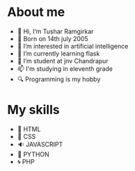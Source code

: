 # About me
- 📢 Hi, I’m Tushar Ramgirkar
- 🔮 Born on 14th july 2005
- 🛒 I’m interested in artificial intelligence
- 🌱 I’m currently learning flask
- 💞️ I’m student at jnv Chandrapur
- 📫 I'm studying in eleventh grade
- 🔍 Programming is my hobby

# My skills
- 🦠 HTML
- 🔭 CSS
- 🔉 JAVASCRIPT
- 💢 PYTHON
- 🌀 PHP
